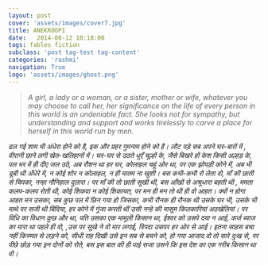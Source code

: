 ```yaml
---
layout: post
cover: 'assets/images/cover7.jpg'
title: ANEKROOPI
date:   2014-08-12 10:18:00
tags: fables fiction
subclass: 'post tag-test tag-content'
categories: 'rashmi'
navigation: True
logo: 'assets/images/ghost.png'
---
```


<blockquote>
<i>
A girl, a lady or a woman, or a sister, mother or wife, whatever you may choose to call her, her significance on the life of every person in this world is an undeniable fact. She looks not for sympathy, but understanding and support and works tirelessly to carve a place for herself in this world run by men.
</i>
</blockquote>

<i>
ढल गई शाम भी अंधेरा होने को है,  
इक और प्रहर गुमनाम होने को है।  
लौट पड़े सब अपने घर-बारों में ,  
वीरानी छाने लगी खेत-खलिहानों में।  
</i>

<i>
घर-घर से उठते धुएँ चूल्हों के,  
जैसे बिखरे हों केश किसी अल्हड़ के,  
</i>

<i>
पल भर में ही दीए जल उठे,  
अब रौशन था हर घर,  
कोलाहल चहूं ओर था,  
पर एक झोपड़ी कोने में,  
अब भी डूबी थी अँधेरे में,  
न कोई शोर न कोलाहल,  
न ही मातम ना खुशी।  
बस कभी-कभी रो लेता वो,  
माँ की छाती से चिपका,  
नन्हा नौनिहाल दुलारा।  
</i>

<i>
पर माँ की तो छाती सूखी थी,  
बस आँखों से अश्रूधारा बहती थी ,  
ममता कलप-कलप रोती थी,  
कोई शिकवा न कोई शिकायत,  
पर मन ही मन तो थी ही वो आहत।  
</i>

<i>
क्यों न होगा आहत मन उसका,  
सब कुछ पल में छिन गया हो जिसका,  
कभी रौनक ही रौनक थी उसके घर भी,  
उसके भी माथे पर सजी थी बिंदिया,  
हर कोने में गूंजा करती थीं उसी नन्हे की मासूम किलकारियां अठखेलियां।  
</i>

<i>
पर विधि का विधान कुछ और था,  
पति उसका एक मामूली किसान था,  
ईश्वर को उसपे दया न आई,  
कर्ज ब्याज का मारा था पहले ही वो,  
,उस पर सूखे ने वो मार लगाई,  
विपदा उसपर हर ओर से आई।  
</i>

<i>
इतना साहस बचा नहीं किस्मत से लड़ने को,  
सीधी राह दिखी उसे इन सब से बचने को,  
हो गया आजाद वो तो सारे दुःख से,  
पर पीछे छोड़ गया इन दोनों को रोते,  
बस इस बात की ही पाई सजा उसने  
कि इस देश का एक गरीब किसान था वो।
</i>